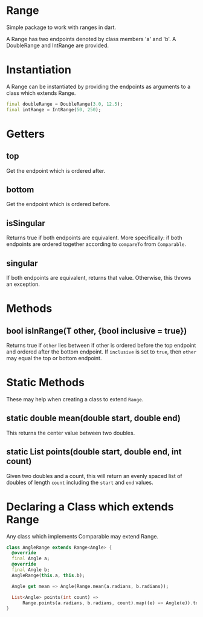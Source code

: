 # Range

Simple package to work with ranges in dart.

A Range has two endpoints denoted by class members 'a' and 'b'.  A DoubleRange and IntRange are provided.

# Instantiation
A Range can be instantiated by providing the endpoints as arguments to a class which extends Range.
```dart
final doubleRange = DoubleRange(3.0, 12.5);
final intRange = IntRange(50, 250);
```

# Getters
## top
Get the endpoint which is ordered after.
## bottom
Get the endpoint which is ordered before.
## isSingular
Returns true if both endpoints are equivalent. More specifically: if both endpoints are ordered together according to `compareTo` from `Comparable`.
## singular
If both endpoints are equivalent, returns that value.  Otherwise, this throws an exception.

# Methods
## bool isInRange(T other, {bool inclusive = true})
Returns true if `other` lies between if other is ordered before the top endpoint and ordered after the bottom endpoint.  If `inclusive` is set to `true`, then `other` may equal the top or bottom endpoint.

# Static Methods
These may help when creating a class to extend `Range`. 
## static double mean(double start, double end)
This returns the center value between two doubles.
## static List<double> points(double start, double end, int count)
Given two doubles and a count, this will return an evenly spaced list of doubles of length `count` including the `start` and `end` values.


# Declaring a Class which extends Range
Any class which implements Comparable may extend Range.
```dart
class AngleRange extends Range<Angle> {
  @override
  final Angle a;
  @override
  final Angle b;
  AngleRange(this.a, this.b);

  Angle get mean => Angle(Range.mean(a.radians, b.radians));

  List<Angle> points(int count) =>
      Range.points(a.radians, b.radians, count).map((e) => Angle(e)).toList();
}
```



